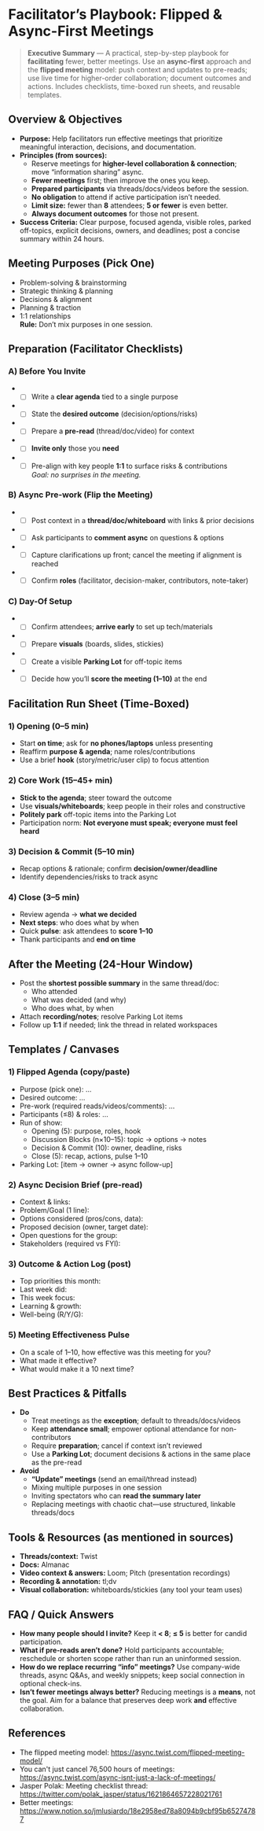 # Facilitator’s Playbook: Flipped & Async-First Meetings

> **Executive Summary** — A practical, step-by-step playbook for **facilitating** fewer, better meetings. Use an **async-first** approach and the **flipped meeting** model: push context and updates to pre-reads; use live time for higher-order collaboration; document outcomes and actions. Includes checklists, time-boxed run sheets, and reusable templates.

## Overview & Objectives
- **Purpose:** Help facilitators run effective meetings that prioritize meaningful interaction, decisions, and documentation.
- **Principles (from sources):**
  - Reserve meetings for **higher-level collaboration & connection**; move “information sharing” async.
  - **Fewer meetings** first; then improve the ones you keep.
  - **Prepared participants** via threads/docs/videos before the session.
  - **No obligation** to attend if active participation isn’t needed.
  - **Limit size:** fewer than **8** attendees; **5 or fewer** is even better.
  - **Always document outcomes** for those not present.
- **Success Criteria:** Clear purpose, focused agenda, visible roles, parked off-topics, explicit decisions, owners, and deadlines; post a concise summary within 24 hours.

## Meeting Purposes (Pick One)
- Problem-solving & brainstorming
- Strategic thinking & planning
- Decisions & alignment
- Planning & traction
- 1:1 relationships  
**Rule:** Don’t mix purposes in one session.

## Preparation (Facilitator Checklists)
### A) Before You Invite
- - [ ] Write a **clear agenda** tied to a single purpose
- - [ ] State the **desired outcome** (decision/options/risks)
- - [ ] Prepare a **pre-read** (thread/doc/video) for context
- - [ ] **Invite only** those you **need**
- - [ ] Pre-align with key people **1:1** to surface risks & contributions  
  *Goal: no surprises in the meeting.*

### B) Async Pre-work (Flip the Meeting)
- - [ ] Post context in a **thread/doc/whiteboard** with links & prior decisions
- - [ ] Ask participants to **comment async** on questions & options
- - [ ] Capture clarifications up front; cancel the meeting if alignment is reached
- - [ ] Confirm **roles** (facilitator, decision-maker, contributors, note-taker)

### C) Day-Of Setup
- - [ ] Confirm attendees; **arrive early** to set up tech/materials
- - [ ] Prepare **visuals** (boards, slides, stickies)
- - [ ] Create a visible **Parking Lot** for off-topic items
- - [ ] Decide how you’ll **score the meeting (1–10)** at the end

## Facilitation Run Sheet (Time-Boxed)
### 1) Opening (0–5 min)
- Start **on time**; ask for **no phones/laptops** unless presenting
- Reaffirm **purpose & agenda**; name roles/contributions
- Use a brief **hook** (story/metric/user clip) to focus attention

### 2) Core Work (15–45+ min)
- **Stick to the agenda**; steer toward the outcome
- Use **visuals/whiteboards**; keep people in their roles and constructive
- **Politely park** off-topic items into the Parking Lot
- Participation norm: **Not everyone must speak; everyone must feel heard**

### 3) Decision & Commit (5–10 min)
- Recap options & rationale; confirm **decision/owner/deadline**
- Identify dependencies/risks to track async

### 4) Close (3–5 min)
- Review agenda → **what we decided**
- **Next steps**: who does what by when
- Quick **pulse**: ask attendees to **score 1–10**
- Thank participants and **end on time**

## After the Meeting (24-Hour Window)
- Post the **shortest possible summary** in the same thread/doc:
  - Who attended
  - What was decided (and why)
  - Who does what, by when
- Attach **recording/notes**; resolve Parking Lot items
- Follow up **1:1** if needed; link the thread in related workspaces

## Templates / Canvases
### 1) Flipped Agenda (copy/paste)
- Purpose (pick one): …
- Desired outcome: …
- Pre-work (required reads/videos/comments): …
- Participants (≤8) & roles: …
- Run of show:
    - Opening (5): purpose, roles, hook
	- Discussion Blocks (n×10–15): topic → options → notes
	- Decision & Commit (10): owner, deadline, risks
	- Close (5): recap, actions, pulse 1–10
- Parking Lot: [item → owner → async follow-up]

### 2) Async Decision Brief (pre-read)
- Context & links:
- Problem/Goal (1 line):
- Options considered (pros/cons, data):
- Proposed decision (owner, target date):
- Open questions for the group:
- Stakeholders (required vs FYI):

### 3) Outcome & Action Log (post)
- Top priorities this month:
- Last week did:
- This week focus:
- Learning & growth:
- Well-being (R/Y/G):

### 5) Meeting Effectiveness Pulse
- On a scale of 1–10, how effective was this meeting for you?
- What made it effective?
- What would make it a 10 next time?

## Best Practices & Pitfalls
- **Do**
  - Treat meetings as the **exception**; default to threads/docs/videos
  - Keep **attendance small**; empower optional attendance for non-contributors
  - Require **preparation**; cancel if context isn’t reviewed
  - Use a **Parking Lot**; document decisions & actions in the same place as the pre-read
- **Avoid**
  - **“Update” meetings** (send an email/thread instead)
  - Mixing multiple purposes in one session
  - Inviting spectators who can **read the summary later**
  - Replacing meetings with chaotic chat—use structured, linkable threads/docs

## Tools & Resources (as mentioned in sources)
- **Threads/context:** Twist  
- **Docs:** Almanac  
- **Video context & answers:** Loom; Pitch (presentation recordings)  
- **Recording & annotation:** tl;dv  
- **Visual collaboration:** whiteboards/stickies (any tool your team uses)

## FAQ / Quick Answers
- **How many people should I invite?** Keep it **< 8**; **≤ 5** is better for candid participation.  
- **What if pre-reads aren’t done?** Hold participants accountable; reschedule or shorten scope rather than run an uninformed session.  
- **How do we replace recurring “info” meetings?** Use company-wide threads, async Q&As, and weekly snippets; keep social connection in optional check-ins.  
- **Isn’t fewer meetings always better?** Reducing meetings is a **means**, not the goal. Aim for a balance that preserves deep work **and** effective collaboration.

## References
- The flipped meeting model: https://async.twist.com/flipped-meeting-model/
- You can't just cancel 76,500 hours of meetings: https://async.twist.com/async-isnt-just-a-lack-of-meetings/
- Jasper Polak: Meeting checklist thread: https://twitter.com/polak_jasper/status/1621864657228021761
- Better meetings: https://www.notion.so/jmlusiardo/18e2958ed78a8094b9cbf95b65274787